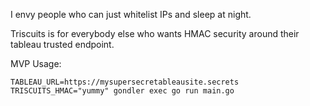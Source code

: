 I envy people who can just whitelist IPs and sleep at night.

Triscuits is for everybody else who wants HMAC security around their tableau trusted endpoint.

MVP Usage:

```TABLEAU_URL=https://mysupersecretableausite.secrets TRISCUITS_HMAC="yummy" gondler exec go run main.go```
